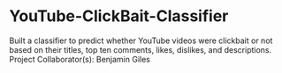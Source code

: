 # YouTube-ClickBait-Classifier
Built a classifier to predict whether YouTube videos were clickbait or not based on their titles, top ten comments, likes, dislikes, and descriptions.
<br/>
Project Collaborator(s): Benjamin Giles
